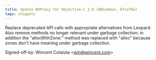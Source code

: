 ```yaml
---
title: Update WOProxy for Objective-C 2.0 (WOCommon, 87ce76e)
tags: snippets
---
```


Replace deprecated API calls with appropriate alternatives from Leopard. Also remove methods no longer relevant under garbage collection; in addition the "allocWithZone:" method was replaced with "alloc" because zones don't have meaning under garbage collection.

Signed-off-by: Wincent Colaiuta &lt;win@wincent.com&gt;
